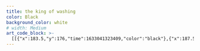 ```yaml
---
title: the king of washing
color: Black
background_color: white
# width: Medium
art_code_block: >-
  [[{"x":183.5,"y":176,"time":1633041323409,"color":"black"},{"x":187.5,"y":180,"time":1633041323965,"color":"black"},{"x":184.5,"y":176,"time":1633041324879,"color":"black"},{"x":183.5,"y":176,"time":1633041323409,"color":"black"}],[{"x":187.5,"y":179,"time":1633041326885,"color":"black"},{"x":183.5,"y":182,"time":1633041327722,"color":"black"},{"x":187.5,"y":179,"time":1633041326885,"color":"black"}],[{"x":217.5,"y":176,"time":1633041330867,"color":"black"},{"x":220.5,"y":180,"time":1633041331574,"color":"black"},{"x":225.5,"y":180,"time":1633041332090,"color":"black"},{"x":221.5,"y":177,"time":1633041332846,"color":"black"},{"x":220.5,"y":180,"time":1633041331574,"color":"black"}],[{"x":184.5,"y":178,"time":1633041336807,"color":"black"},{"x":189.5,"y":180,"time":1633041337458,"color":"black"},{"x":192.5,"y":176,"time":1633041338193,"color":"black"},{"x":184.5,"y":178,"time":1633041336807,"color":"black"},{"x":192.5,"y":175,"time":1633041339283,"color":"black"}],[{"x":205.5,"y":190,"time":1633041341161,"color":"black"},{"x":200.5,"y":193,"time":1633041342049,"color":"black"},{"x":195.5,"y":195,"time":1633041342240,"color":"black"},{"x":189.5,"y":197,"time":1633041342376,"color":"black"},{"x":185.5,"y":200,"time":1633041342581,"color":"black"},{"x":182.5,"y":204,"time":1633041342975,"color":"black"},{"x":181.5,"y":209,"time":1633041343309,"color":"black"},{"x":186.5,"y":211,"time":1633041343763,"color":"black"},{"x":191.5,"y":212,"time":1633041344159,"color":"black"},{"x":196.5,"y":210,"time":1633041344511,"color":"black"},{"x":186.5,"y":211,"time":1633041343763,"color":"black"}],[{"x":185.5,"y":208,"time":1633041345596,"color":"black"},{"x":182.5,"y":213,"time":1633041346028,"color":"black"},{"x":179.5,"y":218,"time":1633041346094,"color":"black"},{"x":183.5,"y":215,"time":1633041346559,"color":"black"},{"x":182.5,"y":213,"time":1633041346028,"color":"black"}],[{"x":192.5,"y":215,"time":1633041352286,"color":"black"},{"x":196.5,"y":212,"time":1633041352752,"color":"black"},{"x":200.5,"y":209,"time":1633041352918,"color":"black"},{"x":204.5,"y":206,"time":1633041353162,"color":"black"},{"x":196.5,"y":212,"time":1633041352752,"color":"black"}],[{"x":194.5,"y":160,"time":1633041354841,"color":"black"},{"x":198.5,"y":157,"time":1633041355304,"color":"black"},{"x":203.5,"y":156,"time":1633041355494,"color":"black"},{"x":208.5,"y":156,"time":1633041355834,"color":"black"},{"x":213.5,"y":156,"time":1633041355951,"color":"black"},{"x":218.5,"y":158,"time":1633041356240,"color":"black"},{"x":222.5,"y":162,"time":1633041356460,"color":"black"},{"x":225.5,"y":166,"time":1633041356718,"color":"black"},{"x":218.5,"y":158,"time":1633041356240,"color":"black"}],[{"x":196.5,"y":159,"time":1633041358024,"color":"black"},{"x":195.5,"y":154,"time":1633041358387,"color":"black"},{"x":193.5,"y":149,"time":1633041358620,"color":"black"},{"x":190.5,"y":145,"time":1633041358899,"color":"black"},{"x":186.5,"y":148,"time":1633041359321,"color":"black"},{"x":182.5,"y":152,"time":1633041359455,"color":"black"},{"x":178.5,"y":155,"time":1633041359571,"color":"black"},{"x":175.5,"y":159,"time":1633041359671,"color":"black"},{"x":172.5,"y":163,"time":1633041359805,"color":"black"},{"x":170.5,"y":168,"time":1633041360092,"color":"black"},{"x":175.5,"y":159,"time":1633041359671,"color":"black"}],[{"x":225.5,"y":161,"time":1633041361410,"color":"black"},{"x":229.5,"y":158,"time":1633041361730,"color":"black"},{"x":232.5,"y":154,"time":1633041361778,"color":"black"},{"x":237.5,"y":151,"time":1633041361909,"color":"black"},{"x":239.5,"y":156,"time":1633041362607,"color":"black"},{"x":239.5,"y":161,"time":1633041362709,"color":"black"},{"x":239.5,"y":166,"time":1633041362853,"color":"black"},{"x":240.5,"y":171,"time":1633041362988,"color":"black"},{"x":241.5,"y":176,"time":1633041363450,"color":"black"},{"x":241.5,"y":181,"time":1633041363539,"color":"black"},{"x":240.5,"y":171,"time":1633041362988,"color":"black"}],[{"x":171.5,"y":166,"time":1633041365483,"color":"black"},{"x":166.5,"y":167,"time":1633041365812,"color":"black"},{"x":161.5,"y":170,"time":1633041365889,"color":"black"},{"x":157.5,"y":173,"time":1633041365938,"color":"black"},{"x":153.5,"y":176,"time":1633041366021,"color":"black"},{"x":151.5,"y":181,"time":1633041366123,"color":"black"},{"x":150.5,"y":186,"time":1633041366256,"color":"black"},{"x":151.5,"y":191,"time":1633041366358,"color":"black"},{"x":154.5,"y":196,"time":1633041366442,"color":"black"},{"x":157.5,"y":200,"time":1633041366512,"color":"black"},{"x":160.5,"y":204,"time":1633041366589,"color":"black"},{"x":164.5,"y":208,"time":1633041366708,"color":"black"},{"x":167.5,"y":212,"time":1633041366826,"color":"black"},{"x":170.5,"y":216,"time":1633041366892,"color":"black"},{"x":173.5,"y":220,"time":1633041366943,"color":"black"},{"x":178.5,"y":224,"time":1633041367007,"color":"black"},{"x":183.5,"y":228,"time":1633041367073,"color":"black"},{"x":189.5,"y":231,"time":1633041367160,"color":"black"},{"x":196.5,"y":233,"time":1633041367208,"color":"black"},{"x":203.5,"y":235,"time":1633041367259,"color":"black"},{"x":208.5,"y":236,"time":1633041367292,"color":"black"},{"x":215.5,"y":236,"time":1633041367342,"color":"black"},{"x":220.5,"y":236,"time":1633041367393,"color":"black"},{"x":226.5,"y":235,"time":1633041367452,"color":"black"},{"x":231.5,"y":234,"time":1633041367492,"color":"black"},{"x":236.5,"y":231,"time":1633041367547,"color":"black"},{"x":241.5,"y":228,"time":1633041367625,"color":"black"},{"x":244.5,"y":224,"time":1633041367694,"color":"black"},{"x":247.5,"y":220,"time":1633041367770,"color":"black"},{"x":249.5,"y":215,"time":1633041367841,"color":"black"},{"x":251.5,"y":209,"time":1633041367941,"color":"black"},{"x":253.5,"y":202,"time":1633041368026,"color":"black"},{"x":254.5,"y":197,"time":1633041368111,"color":"black"},{"x":254.5,"y":192,"time":1633041368176,"color":"black"},{"x":251.5,"y":187,"time":1633041368260,"color":"black"},{"x":248.5,"y":183,"time":1633041368361,"color":"black"},{"x":254.5,"y":192,"time":1633041368176,"color":"black"}],[{"x":183.5,"y":230,"time":1633041370298,"color":"black"},{"x":179.5,"y":234,"time":1633041370697,"color":"black"},{"x":176.5,"y":238,"time":1633041370763,"color":"black"},{"x":172.5,"y":244,"time":1633041370837,"color":"black"},{"x":168.5,"y":248,"time":1633041370878,"color":"black"},{"x":165.5,"y":253,"time":1633041370911,"color":"black"},{"x":161.5,"y":260,"time":1633041370945,"color":"black"},{"x":158.5,"y":265,"time":1633041370979,"color":"black"},{"x":155.5,"y":270,"time":1633041371013,"color":"black"},{"x":153.5,"y":275,"time":1633041371060,"color":"black"},{"x":150.5,"y":281,"time":1633041371109,"color":"black"},{"x":148.5,"y":286,"time":1633041371160,"color":"black"},{"x":148.5,"y":291,"time":1633041371227,"color":"black"},{"x":147.5,"y":296,"time":1633041371279,"color":"black"},{"x":146.5,"y":301,"time":1633041371330,"color":"black"},{"x":146.5,"y":306,"time":1633041371417,"color":"black"},{"x":146.5,"y":311,"time":1633041371530,"color":"black"},{"x":146.5,"y":316,"time":1633041371564,"color":"black"},{"x":147.5,"y":321,"time":1633041371616,"color":"black"},{"x":149.5,"y":328,"time":1633041371680,"color":"black"},{"x":152.5,"y":332,"time":1633041371747,"color":"black"},{"x":155.5,"y":337,"time":1633041371959,"color":"black"},{"x":149.5,"y":328,"time":1633041371680,"color":"black"}],[{"x":254.5,"y":218,"time":1633041373381,"color":"black"},{"x":258.5,"y":223,"time":1633041373765,"color":"black"},{"x":262.5,"y":227,"time":1633041373833,"color":"black"},{"x":265.5,"y":231,"time":1633041373897,"color":"black"},{"x":268.5,"y":235,"time":1633041373963,"color":"black"},{"x":271.5,"y":240,"time":1633041374012,"color":"black"},{"x":274.5,"y":245,"time":1633041374066,"color":"black"},{"x":278.5,"y":254,"time":1633041374114,"color":"black"},{"x":281.5,"y":260,"time":1633041374172,"color":"black"},{"x":283.5,"y":266,"time":1633041374228,"color":"black"},{"x":285.5,"y":272,"time":1633041374295,"color":"black"},{"x":287.5,"y":277,"time":1633041374332,"color":"black"},{"x":288.5,"y":282,"time":1633041374396,"color":"black"},{"x":289.5,"y":287,"time":1633041374468,"color":"black"},{"x":290.5,"y":292,"time":1633041374633,"color":"black"},{"x":291.5,"y":298,"time":1633041374698,"color":"black"},{"x":291.5,"y":303,"time":1633041374834,"color":"black"},{"x":290.5,"y":292,"time":1633041374633,"color":"black"}],[{"x":291.5,"y":306,"time":1633041376542,"color":"black"},{"x":296.5,"y":305,"time":1633041376927,"color":"black"},{"x":302.5,"y":303,"time":1633041376968,"color":"black"},{"x":307.5,"y":301,"time":1633041377051,"color":"black"},{"x":311.5,"y":298,"time":1633041377136,"color":"black"},{"x":315.5,"y":295,"time":1633041377203,"color":"black"},{"x":319.5,"y":292,"time":1633041377287,"color":"black"},{"x":322.5,"y":288,"time":1633041377350,"color":"black"},{"x":325.5,"y":284,"time":1633041377399,"color":"black"},{"x":329.5,"y":281,"time":1633041377467,"color":"black"},{"x":332.5,"y":276,"time":1633041377551,"color":"black"},{"x":334.5,"y":271,"time":1633041377638,"color":"black"},{"x":337.5,"y":267,"time":1633041377748,"color":"black"},{"x":339.5,"y":262,"time":1633041377889,"color":"black"},{"x":334.5,"y":271,"time":1633041377638,"color":"black"}],[{"x":340.5,"y":264,"time":1633041379038,"color":"black"},{"x":346.5,"y":264,"time":1633041379364,"color":"black"},{"x":353.5,"y":266,"time":1633041379406,"color":"black"},{"x":357.5,"y":269,"time":1633041379680,"color":"black"},{"x":353.5,"y":272,"time":1633041379961,"color":"black"},{"x":353.5,"y":277,"time":1633041380149,"color":"black"},{"x":350.5,"y":281,"time":1633041380302,"color":"black"},{"x":346.5,"y":284,"time":1633041380355,"color":"black"},{"x":346.5,"y":289,"time":1633041380574,"color":"black"},{"x":352.5,"y":293,"time":1633041380647,"color":"black"},{"x":349.5,"y":298,"time":1633041380919,"color":"black"},{"x":343.5,"y":301,"time":1633041380986,"color":"black"},{"x":342.5,"y":306,"time":1633041381105,"color":"black"},{"x":344.5,"y":311,"time":1633041381207,"color":"black"},{"x":344.5,"y":317,"time":1633041381372,"color":"black"},{"x":345.5,"y":322,"time":1633041381452,"color":"black"},{"x":341.5,"y":325,"time":1633041381605,"color":"black"},{"x":337.5,"y":328,"time":1633041381790,"color":"black"},{"x":331.5,"y":329,"time":1633041381894,"color":"black"},{"x":323.5,"y":329,"time":1633041381971,"color":"black"},{"x":318.5,"y":329,"time":1633041382021,"color":"black"},{"x":312.5,"y":329,"time":1633041382110,"color":"black"},{"x":307.5,"y":329,"time":1633041382220,"color":"black"},{"x":302.5,"y":329,"time":1633041382309,"color":"black"},{"x":297.5,"y":332,"time":1633041382426,"color":"black"},{"x":293.5,"y":335,"time":1633041382684,"color":"black"},{"x":288.5,"y":337,"time":1633041382889,"color":"black"},{"x":297.5,"y":332,"time":1633041382426,"color":"black"}],[{"x":138.5,"y":343,"time":1633041384585,"color":"black"},{"x":143.5,"y":341,"time":1633041384860,"color":"black"},{"x":153.5,"y":336,"time":1633041384907,"color":"black"},{"x":160.5,"y":333,"time":1633041384937,"color":"black"},{"x":166.5,"y":331,"time":1633041384976,"color":"black"},{"x":171.5,"y":329,"time":1633041385017,"color":"black"},{"x":178.5,"y":327,"time":1633041385052,"color":"black"},{"x":184.5,"y":326,"time":1633041385085,"color":"black"},{"x":189.5,"y":325,"time":1633041385119,"color":"black"},{"x":195.5,"y":324,"time":1633041385151,"color":"black"},{"x":202.5,"y":324,"time":1633041385185,"color":"black"},{"x":209.5,"y":323,"time":1633041385219,"color":"black"},{"x":215.5,"y":323,"time":1633041385253,"color":"black"},{"x":224.5,"y":324,"time":1633041385290,"color":"black"},{"x":232.5,"y":325,"time":1633041385333,"color":"black"},{"x":242.5,"y":328,"time":1633041385375,"color":"black"},{"x":249.5,"y":330,"time":1633041385436,"color":"black"},{"x":256.5,"y":333,"time":1633041385475,"color":"black"},{"x":263.5,"y":335,"time":1633041385521,"color":"black"},{"x":268.5,"y":338,"time":1633041385575,"color":"black"},{"x":277.5,"y":343,"time":1633041385627,"color":"black"},{"x":281.5,"y":347,"time":1633041385655,"color":"black"},{"x":286.5,"y":350,"time":1633041385689,"color":"black"},{"x":290.5,"y":353,"time":1633041385723,"color":"black"},{"x":294.5,"y":356,"time":1633041385756,"color":"black"},{"x":299.5,"y":359,"time":1633041385793,"color":"black"},{"x":304.5,"y":362,"time":1633041385851,"color":"black"},{"x":312.5,"y":366,"time":1633041385890,"color":"black"},{"x":320.5,"y":370,"time":1633041385953,"color":"black"},{"x":327.5,"y":374,"time":1633041385991,"color":"black"},{"x":332.5,"y":376,"time":1633041386053,"color":"black"},{"x":337.5,"y":378,"time":1633041386128,"color":"black"},{"x":343.5,"y":380,"time":1633041386196,"color":"black"},{"x":332.5,"y":376,"time":1633041386053,"color":"black"}],[{"x":268.5,"y":375,"time":1633041389547,"color":"black"},{"x":274.5,"y":377,"time":1633041389810,"color":"black"},{"x":281.5,"y":381,"time":1633041389865,"color":"black"},{"x":288.5,"y":382,"time":1633041389959,"color":"black"},{"x":293.5,"y":380,"time":1633041390008,"color":"black"},{"x":297.5,"y":377,"time":1633041390067,"color":"black"},{"x":302.5,"y":373,"time":1633041390110,"color":"black"},{"x":307.5,"y":370,"time":1633041390173,"color":"black"},{"x":313.5,"y":368,"time":1633041390213,"color":"black"},{"x":319.5,"y":365,"time":1633041390295,"color":"black"},{"x":324.5,"y":364,"time":1633041390365,"color":"black"},{"x":329.5,"y":364,"time":1633041390459,"color":"black"},{"x":337.5,"y":368,"time":1633041390501,"color":"black"},{"x":342.5,"y":371,"time":1633041390559,"color":"black"},{"x":346.5,"y":374,"time":1633041390600,"color":"black"},{"x":351.5,"y":376,"time":1633041390644,"color":"black"},{"x":358.5,"y":380,"time":1633041390702,"color":"black"},{"x":363.5,"y":381,"time":1633041390773,"color":"black"},{"x":368.5,"y":382,"time":1633041390827,"color":"black"},{"x":373.5,"y":381,"time":1633041390866,"color":"black"},{"x":379.5,"y":380,"time":1633041390934,"color":"black"},{"x":385.5,"y":379,"time":1633041390995,"color":"black"},{"x":390.5,"y":379,"time":1633041391084,"color":"black"},{"x":392.5,"y":385,"time":1633041391338,"color":"black"},{"x":393.5,"y":393,"time":1633041391396,"color":"black"},{"x":393.5,"y":398,"time":1633041391448,"color":"black"},{"x":391.5,"y":403,"time":1633041391527,"color":"black"},{"x":386.5,"y":405,"time":1633041391601,"color":"black"},{"x":380.5,"y":408,"time":1633041391651,"color":"black"},{"x":375.5,"y":410,"time":1633041391711,"color":"black"},{"x":370.5,"y":412,"time":1633041391751,"color":"black"},{"x":363.5,"y":413,"time":1633041391816,"color":"black"},{"x":358.5,"y":415,"time":1633041391860,"color":"black"},{"x":352.5,"y":415,"time":1633041391903,"color":"black"},{"x":346.5,"y":416,"time":1633041391975,"color":"black"},{"x":341.5,"y":416,"time":1633041392017,"color":"black"},{"x":336.5,"y":417,"time":1633041392064,"color":"black"},{"x":329.5,"y":419,"time":1633041392117,"color":"black"},{"x":323.5,"y":420,"time":1633041392153,"color":"black"},{"x":315.5,"y":421,"time":1633041392193,"color":"black"},{"x":309.5,"y":423,"time":1633041392230,"color":"black"},{"x":304.5,"y":425,"time":1633041392314,"color":"black"},{"x":315.5,"y":421,"time":1633041392193,"color":"black"}],[{"x":271.5,"y":379,"time":1633041395298,"color":"black"},{"x":270.5,"y":385,"time":1633041395609,"color":"black"},{"x":268.5,"y":390,"time":1633041395627,"color":"black"},{"x":266.5,"y":398,"time":1633041395652,"color":"black"},{"x":264.5,"y":405,"time":1633041395684,"color":"black"},{"x":263.5,"y":412,"time":1633041395724,"color":"black"},{"x":263.5,"y":417,"time":1633041395778,"color":"black"},{"x":264.5,"y":422,"time":1633041395872,"color":"black"},{"x":268.5,"y":426,"time":1633041396001,"color":"black"},{"x":273.5,"y":428,"time":1633041396055,"color":"black"},{"x":278.5,"y":428,"time":1633041396081,"color":"black"},{"x":283.5,"y":429,"time":1633041396117,"color":"black"},{"x":289.5,"y":429,"time":1633041396164,"color":"black"},{"x":294.5,"y":429,"time":1633041396196,"color":"black"},{"x":300.5,"y":429,"time":1633041396262,"color":"black"},{"x":306.5,"y":429,"time":1633041396317,"color":"black"},{"x":311.5,"y":429,"time":1633041396390,"color":"black"},{"x":300.5,"y":429,"time":1633041396262,"color":"black"},{"x":316.5,"y":427,"time":1633041396491,"color":"black"}],[{"x":254.5,"y":407,"time":1633041397265,"color":"black"},{"x":248.5,"y":405,"time":1633041397540,"color":"black"},{"x":236.5,"y":398,"time":1633041397592,"color":"black"},{"x":232.5,"y":395,"time":1633041397646,"color":"black"},{"x":228.5,"y":391,"time":1633041397692,"color":"black"},{"x":225.5,"y":387,"time":1633041397748,"color":"black"},{"x":221.5,"y":381,"time":1633041397790,"color":"black"},{"x":218.5,"y":377,"time":1633041397818,"color":"black"},{"x":215.5,"y":373,"time":1633041397864,"color":"black"},{"x":211.5,"y":367,"time":1633041397936,"color":"black"},{"x":208.5,"y":362,"time":1633041398025,"color":"black"},{"x":206.5,"y":357,"time":1633041398104,"color":"black"},{"x":202.5,"y":354,"time":1633041398331,"color":"black"},{"x":197.5,"y":351,"time":1633041398388,"color":"black"},{"x":193.5,"y":348,"time":1633041398439,"color":"black"},{"x":190.5,"y":344,"time":1633041398518,"color":"black"},{"x":187.5,"y":340,"time":1633041398622,"color":"black"},{"x":186.5,"y":335,"time":1633041398814,"color":"black"},{"x":181.5,"y":332,"time":1633041398998,"color":"black"},{"x":176.5,"y":332,"time":1633041399234,"color":"black"},{"x":172.5,"y":335,"time":1633041399465,"color":"black"},{"x":181.5,"y":332,"time":1633041398998,"color":"black"}],[{"x":141.5,"y":345,"time":1633041402023,"color":"black"},{"x":138.5,"y":350,"time":1633041402317,"color":"black"},{"x":134.5,"y":358,"time":1633041402355,"color":"black"},{"x":129.5,"y":366,"time":1633041402397,"color":"black"},{"x":126.5,"y":372,"time":1633041402447,"color":"black"},{"x":124.5,"y":379,"time":1633041402502,"color":"black"},{"x":130.5,"y":383,"time":1633041402662,"color":"black"},{"x":138.5,"y":383,"time":1633041402709,"color":"black"},{"x":142.5,"y":387,"time":1633041402872,"color":"black"},{"x":139.5,"y":405,"time":1633041402936,"color":"black"},{"x":139.5,"y":412,"time":1633041402970,"color":"black"},{"x":139.5,"y":417,"time":1633041403035,"color":"black"},{"x":145.5,"y":420,"time":1633041403110,"color":"black"},{"x":155.5,"y":421,"time":1633041403126,"color":"black"},{"x":174.5,"y":423,"time":1633041403165,"color":"black"},{"x":179.5,"y":423,"time":1633041403186,"color":"black"},{"x":183.5,"y":427,"time":1633041403339,"color":"black"},{"x":184.5,"y":438,"time":1633041403396,"color":"black"},{"x":187.5,"y":443,"time":1633041403471,"color":"black"},{"x":192.5,"y":444,"time":1633041403619,"color":"black"},{"x":198.5,"y":452,"time":1633041403666,"color":"black"},{"x":201.5,"y":456,"time":1633041403705,"color":"black"},{"x":205.5,"y":460,"time":1633041403766,"color":"black"},{"x":211.5,"y":462,"time":1633041403833,"color":"black"},{"x":219.5,"y":462,"time":1633041403883,"color":"black"},{"x":224.5,"y":462,"time":1633041403970,"color":"black"},{"x":229.5,"y":461,"time":1633041404089,"color":"black"},{"x":236.5,"y":458,"time":1633041404150,"color":"black"},{"x":240.5,"y":455,"time":1633041404190,"color":"black"},{"x":246.5,"y":449,"time":1633041404246,"color":"black"},{"x":250.5,"y":445,"time":1633041404288,"color":"black"},{"x":253.5,"y":441,"time":1633041404348,"color":"black"},{"x":255.5,"y":434,"time":1633041404421,"color":"black"},{"x":256.5,"y":427,"time":1633041404504,"color":"black"},{"x":256.5,"y":420,"time":1633041404567,"color":"black"},{"x":256.5,"y":415,"time":1633041404606,"color":"black"},{"x":254.5,"y":408,"time":1633041404664,"color":"black"},{"x":251.5,"y":404,"time":1633041404721,"color":"black"},{"x":256.5,"y":415,"time":1633041404606,"color":"black"}],[{"x":132.5,"y":382,"time":1633041406307,"color":"black"},{"x":129.5,"y":392,"time":1633041406572,"color":"black"},{"x":123.5,"y":409,"time":1633041406621,"color":"black"},{"x":119.5,"y":423,"time":1633041406656,"color":"black"},{"x":116.5,"y":429,"time":1633041406688,"color":"black"},{"x":114.5,"y":437,"time":1633041406722,"color":"black"},{"x":112.5,"y":446,"time":1633041406755,"color":"black"},{"x":110.5,"y":455,"time":1633041406793,"color":"black"},{"x":109.5,"y":461,"time":1633041406837,"color":"black"},{"x":109.5,"y":466,"time":1633041406869,"color":"black"},{"x":108.5,"y":471,"time":1633041406890,"color":"black"},{"x":107.5,"y":481,"time":1633041406940,"color":"black"},{"x":107.5,"y":486,"time":1633041406975,"color":"black"},{"x":107.5,"y":491,"time":1633041407008,"color":"black"},{"x":107.5,"y":496,"time":1633041407093,"color":"black"},{"x":107.5,"y":486,"time":1633041406975,"color":"black"}],[{"x":366.5,"y":412,"time":1633041408605,"color":"black"},{"x":369.5,"y":418,"time":1633041408859,"color":"black"},{"x":377.5,"y":430,"time":1633041408896,"color":"black"},{"x":381.5,"y":437,"time":1633041408925,"color":"black"},{"x":385.5,"y":444,"time":1633041408959,"color":"black"},{"x":388.5,"y":451,"time":1633041408996,"color":"black"},{"x":389.5,"y":456,"time":1633041409026,"color":"black"},{"x":392.5,"y":466,"time":1633041409066,"color":"black"},{"x":394.5,"y":473,"time":1633041409093,"color":"black"},{"x":396.5,"y":486,"time":1633041409132,"color":"black"},{"x":398.5,"y":491,"time":1633041409158,"color":"black"},{"x":399.5,"y":500,"time":1633041409195,"color":"black"},{"x":396.5,"y":486,"time":1633041409132,"color":"black"}],[{"x":193.5,"y":176,"time":1633041413960,"color":"black"},{"x":190.5,"y":172,"time":1633041415067,"color":"black"},{"x":185.5,"y":173,"time":1633041415624,"color":"black"},{"x":193.5,"y":176,"time":1633041413960,"color":"black"}],[{"x":218.5,"y":175,"time":1633041419293,"color":"black"},{"x":223.5,"y":173,"time":1633041419990,"color":"black"},{"x":227.5,"y":176,"time":1633041420673,"color":"black"},{"x":218.5,"y":175,"time":1633041419293,"color":"black"}],[{"x":222.5,"y":178,"time":1633041423025,"color":"black"},{"x":219.5,"y":174,"time":1633041423988,"color":"black"},{"x":222.5,"y":178,"time":1633041423025,"color":"black"}],[{"x":186.5,"y":202,"time":1633041427967,"color":"black"},{"x":189.5,"y":207,"time":1633041428448,"color":"black"},{"x":190.5,"y":212,"time":1633041428635,"color":"black"},{"x":185.5,"y":210,"time":1633041429839,"color":"black"},{"x":188.5,"y":206,"time":1633041430070,"color":"black"},{"x":190.5,"y":212,"time":1633041428635,"color":"black"}],[{"x":187.5,"y":214,"time":1633041432567,"color":"black"},{"x":190.5,"y":218,"time":1633041433336,"color":"black"},{"x":187.5,"y":214,"time":1633041432567,"color":"black"}],[{"x":191.5,"y":174,"time":1633041434771,"color":"black"},{"x":186.5,"y":172,"time":1633041435404,"color":"black"},{"x":183.5,"y":176,"time":1633041435907,"color":"black"},{"x":186.5,"y":180,"time":1633041436452,"color":"black"},{"x":189.5,"y":176,"time":1633041437063,"color":"black"},{"x":183.5,"y":176,"time":1633041435907,"color":"black"}],[{"x":222.5,"y":175,"time":1633041438545,"color":"black"},{"x":226.5,"y":178,"time":1633041439263,"color":"black"},{"x":228.5,"y":183,"time":1633041439477,"color":"black"},{"x":224.5,"y":179,"time":1633041440298,"color":"black"},{"x":220.5,"y":176,"time":1633041440515,"color":"black"},{"x":228.5,"y":183,"time":1633041439477,"color":"black"}],[{"x":191.5,"y":177,"time":1633041441432,"color":"black"},{"x":186.5,"y":175,"time":1633041441866,"color":"black"},{"x":191.5,"y":177,"time":1633041441432,"color":"black"}],[{"x":255.5,"y":427,"time":1633041446853,"color":"black"},{"x":262.5,"y":429,"time":1633041447080,"color":"black"},{"x":267.5,"y":431,"time":1633041447104,"color":"black"},{"x":275.5,"y":436,"time":1633041447141,"color":"black"},{"x":280.5,"y":441,"time":1633041447173,"color":"black"},{"x":286.5,"y":448,"time":1633041447208,"color":"black"},{"x":294.5,"y":456,"time":1633041447240,"color":"black"},{"x":302.5,"y":465,"time":1633041447273,"color":"black"},{"x":308.5,"y":472,"time":1633041447308,"color":"black"},{"x":312.5,"y":477,"time":1633041447344,"color":"black"},{"x":315.5,"y":482,"time":1633041447435,"color":"black"},{"x":318.5,"y":488,"time":1633041447492,"color":"black"},{"x":322.5,"y":498,"time":1633041447546,"color":"black"},{"x":315.5,"y":482,"time":1633041447435,"color":"black"}]]
---
```


